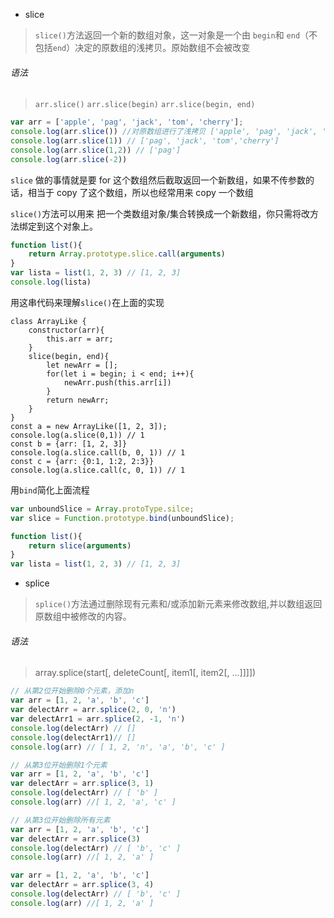 - slice

> `slice()`方法返回一个新的数组对象，这一对象是一个由 `begin`和 `end`（不包括`end`）决定的原数组的浅拷贝。原始数组不会被改变

  ###### 语法
  
> `arr.slice()`
> `arr.slice(begin)`
> `arr.slice(begin, end)`
> 
```js
var arr = ['apple', 'pag', 'jack', 'tom', 'cherry'];
console.log(arr.slice()) //对原数组进行了浅拷贝 ['apple', 'pag', 'jack', 'tom', 'cherry']
console.log(arr.slice(1)) // ['pag', 'jack', 'tom','cherry']
console.log(arr.slice(1,2)) // ['pag']
console.log(arr.slice(-2))
```

`slice` 做的事情就是要 for 这个数组然后截取返回一个新数组，如果不传参数的话，相当于 copy 了这个数组，所以也经常用来 copy 一个数组

`slice()`方法可以用来 把一个类数组对象/集合转换成一个新数组，你只需将改方法绑定到这个对象上。

```js
function list(){
    return Array.prototype.slice.call(arguments)
}
var lista = list(1, 2, 3) // [1, 2, 3]
console.log(lista)
```

用这串代码来理解`slice()`在上面的实现

```ES6
class ArrayLike {
    constructor(arr){
        this.arr = arr;
    }
    slice(begin, end){
        let newArr = [];
        for(let i = begin; i < end; i++){
            newArr.push(this.arr[i])
        }
        return newArr;
    }
}
const a = new ArrayLike([1, 2, 3]);
console.log(a.slice(0,1)) // 1
const b = {arr: [1, 2, 3]}
console.log(a.slice.call(b, 0, 1)) // 1
const c = {arr: {0:1, 1:2, 2:3}}
console.log(a.slice.call(c, 0, 1)) // 1
```

用`bind`简化上面流程

```js
var unboundSlice = Array.protoType.silce;
var slice = Function.prototype.bind(unboundSlice);

function list(){
    return slice(arguments)
}
var lista = list(1, 2, 3) // [1, 2, 3]
```

- splice
> `splice()`方法通过删除现有元素和/或添加新元素来修改数组,并以数组返回原数组中被修改的内容。

  ###### 语法
> array.splice(start[, deleteCount[, item1[, item2[, ...]]]])


```js
// 从第2位开始删除0个元素，添加n
var arr = [1, 2, 'a', 'b', 'c']
var delectArr = arr.splice(2, 0, 'n')
var delectArr1 = arr.splice(2, -1, 'n')
console.log(delectArr) // []
console.log(delectArr1)// []
console.log(arr) // [ 1, 2, 'n', 'a', 'b', 'c' ]

// 从第3位开始删除1个元素
var arr = [1, 2, 'a', 'b', 'c']
var delectArr = arr.splice(3, 1)
console.log(delectArr) // [ 'b' ]
console.log(arr) //[ 1, 2, 'a', 'c' ]

// 从第3位开始删除所有元素
var arr = [1, 2, 'a', 'b', 'c']
var delectArr = arr.splice(3)
console.log(delectArr) // [ 'b', 'c' ]
console.log(arr) //[ 1, 2, 'a' ]

var arr = [1, 2, 'a', 'b', 'c']
var delectArr = arr.splice(3, 4)
console.log(delectArr) // [ 'b', 'c' ]
console.log(arr) //[ 1, 2, 'a' ]

```